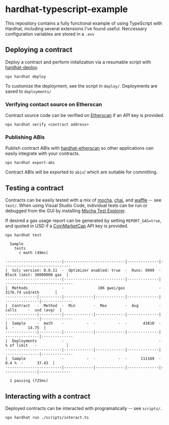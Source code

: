 # hardhat-typescript-example

This repository contains a fully functional example of using TypeScript with Hardhat, including several extensions I've found useful.
Neccessary configuration variables are stored in a `.env`

## Deploying a contract

Deploy a contract and perform initalization via a resumable script with [hardhat-deploy](https://github.com/wighawag/hardhat-deploy).

```shell
npx hardhat deploy
```

To customize the deployment, see the script in `deploy/`. Deployments are saved to `deployments/` 

### Verifying contact source on Etherscan

Contract source code can be verified on [Etherscan](https://etherscan.io) if an API key is provided.

```shell
npx hardhat verify <contract address>
```

### Publishing ABIs

Publish contract ABIs with [hardhat-etherscan](https://www.npmjs.com/package/@nomiclabs/hardhat-etherscan) so other applications can easily integrate with your contracts.

```shall
npx hardhat export-abi
```

Contract ABIs will be exported to `abis`/ which are suitable for committing.

## Testing a contract

Contracts can be easily tested with a mix of [mocha](https://github.com/mochajs/mocha), [chai](https://github.com/chaijs/chai), and [waffle](https://github.com/EthWorks/Waffle) -- see `test/`. When using Visual Studio Code, individual tests can be run or debugged from the GUI by installing [Mocha Test Explorer](https://marketplace.visualstudio.com/items?itemName=hbenl.vscode-mocha-test-adapter).

If desired a gas usage report can be generated by setting `REPORT_GAS=true`, and quoted in USD if a [CoinMarketCap](https://coinmarketcap.com) API key is provided.

```shell
npx hardhat test
```

```
  Sample
    tests
      √ math (49ms)

·------------------------|---------------------------|--------------|-----------------------------·
|  Solc version: 0.8.11  ·  Optimizer enabled: true  ·  Runs: 9999  ·  Block limit: 30000000 gas  │
·························|···························|··············|······························
|  Methods               ·               106 gwei/gas               ·       3176.74 usd/eth       │
··············|··········|·············|·············|··············|···············|··············
|  Contract   ·  Method  ·  Min        ·  Max        ·  Avg         ·     calls     ·  usd (avg)  │
··············|··········|·············|·············|··············|···············|··············
|  Sample     ·  math    ·          -  ·          -  ·       43810  ·            1  ·      14.75  │
··············|··········|·············|·············|··············|···············|··············
|  Deployments           ·                                          ·  % of limit   ·             │
·························|·············|·············|··············|···············|··············
|  Sample                ·          -  ·          -  ·      111169  ·        0.4 %  ·      37.43  │
·------------------------|-------------|-------------|--------------|---------------|-------------·

  1 passing (725ms)
```

## Interacting with a contract

Deployed contracts can be interacted with programatically -- see `scripts/`. 

```shell
npx hardhat run ./scripts/interact.ts
```
